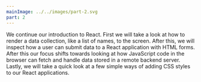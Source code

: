 ```yaml
---
mainImage: ../../images/part-2.svg
part: 2
---
```


<div class="intro">

We continue our introduction to React. First we will take a look at how to render a data collection, like a list of names, to the screen. After this, we will inspect how a user can submit data to a React application with HTML forms. After this our focus shifts towards looking at how JavaScript code in the browser can fetch and handle data stored in a remote backend server. Lastly, we will take a quick look at a few simple ways of adding CSS styles to our React applications.

</div>
